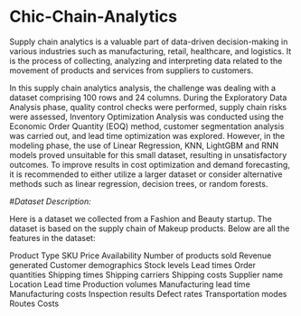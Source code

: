 # Chic-Chain-Analytics

Supply chain analytics is a valuable part of data-driven decision-making in various industries such as manufacturing, retail, healthcare, and logistics. It is the process of collecting, analyzing and interpreting data related to the movement of products and services from suppliers to customers.

In this supply chain analytics analysis, the challenge was dealing with a dataset comprising 100 rows and 24 columns. During the Exploratory Data Analysis phase, quality control checks were performed, supply chain risks were assessed, Inventory Optimization Analysis was conducted using the Economic Order Quantity (EOQ) method, customer segmentation analysis was carried out, and lead time optimization was explored. However, in the modeling phase, the use of Linear Regression, KNN, LightGBM and RNN models proved unsuitable for this small dataset, resulting in unsatisfactory outcomes. To improve results in cost optimization and demand forecasting, it is recommended to either utilize a larger dataset or consider alternative methods such as linear regression, decision trees, or random forests.

#*Dataset Description:*

Here is a dataset we collected from a Fashion and Beauty startup. The dataset is based on the supply chain of Makeup products. Below are all the features in the dataset:

Product Type
SKU
Price
Availability
Number of products sold
Revenue generated
Customer demographics
Stock levels
Lead times
Order quantities
Shipping times
Shipping carriers
Shipping costs
Supplier name
Location
Lead time
Production volumes
Manufacturing lead time
Manufacturing costs
Inspection results
Defect rates
Transportation modes
Routes
Costs
